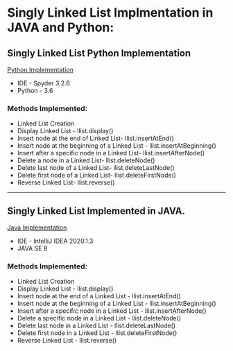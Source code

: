 # Singly Linked List Implmentation in JAVA and Python:

## Singly Linked List Python Implementation
[Python Implementation](https://github.com/AishwaryaJadhav9850/Linked-List/commit/a16d50d4139d77490ab60a8f95807e02d42bc23e)
- IDE - Spyder 3.2.6
- Python - 3.6

### Methods Implemented:
* Linked List Creation
* Display Linked List - llist.display() 
* Insert node at the end of Linked List- llist.insertAtEnd()
* Insert node at the beginning of a Linked List - llist.insertAtBeginning()
* Insert after a specific node in a Linked List- llist.insertAfterNode()
* Delete a node in a Linked List- llist.deleteNode()
* Delete last node of a Linked List- llist.deleteLastNode()
* Delete first node of a Linked List- llist.deleteFirstNode()
* Reverse Linked List- llist.reverse()

****

## Singly Linked List Implemented in JAVA.
[Java Implementation](https://github.com/AishwaryaJadhav9850/Linked-List/commit/cca9b26ccc9708c8e1eb4186fe4161dadd8b3218)
- IDE - IntelliJ IDEA 2020.1.3
- JAVA SE 8

### Methods Implemented:
* Linked List Creation
* Display Linked List - llist.display() 
* Insert node at the end of a Linked List - llist.insertAtEnd()
* Insert node at the beginning of a Linked List - llist.insertAtBeginning()
* Insert after a specific node in a Linked List - llist.insertAfterNode()
* Delete a specific node in a Linked List - llist.deleteNode()
* Delete last node in a Linked List - llist.deleteLastNode()
* Delete first node in a Linked List - llist.deleteFirstNode()
* Reverse Linked List - llist.reverse()
